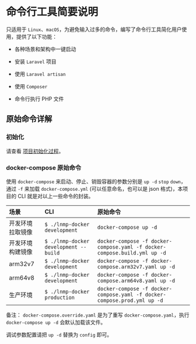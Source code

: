 # 命令行工具简要说明

只适用于 `Linux`、`macOS`，为避免输入过多的命令，编写了命令行工具简化用户使用，提供了以下功能：

* 各种场景和架构中一键启动

* 安装 `Laravel` 项目

* 使用 `Laravel artisan`

* 使用 `Composer`

* 命令行执行 PHP 文件

## 原始命令详解

### 初始化

请查看 [项目初始化过程](init.md)。

### docker-compose 原始命令

使用 `docker-compose` 来启动、停止、销毁容器的参数分别是 `up -d` `stop` `down`，通过 `-f` 来加载 `docker-compose.yml` (可以任意命名，也可以是 json 格式)，本项目的 CLI 就是对以上一些命令的封装。

|场景|CLI|原始命令|
|:--|:--|:-|
|开发环境 拉取镜像  | `$ ./lnmp-docker development`         |`docker-compose up -d`|
|开发环境 构建镜像  | `$ ./lnmp-docker development --build` |`docker-compose -f docker-compose.yaml -f docker-compose.build.yml up -d`|
|arm32v7         | `$ ./lnmp-docker development`         |`docker-compose -f docker-compose.arm32v7.yaml up -d`|
|arm64v8         | `$ ./lnmp-docker development`         |`docker-compose -f docker-compose.arm64v8.yaml up -d`|
|生产环境         | `$ ./lnmp-docker production`          |`docker-compose -f docker-compose.yaml -f docker-compose.prod.yml up -d` |

备注： `docker-compose.override.yaml` 是为了重写 `docker-compose.yaml`，执行 `docker-compose up -d` 会默认加载该文件。

调试参数配置请把 `up -d` 替换为 `config` 即可。
